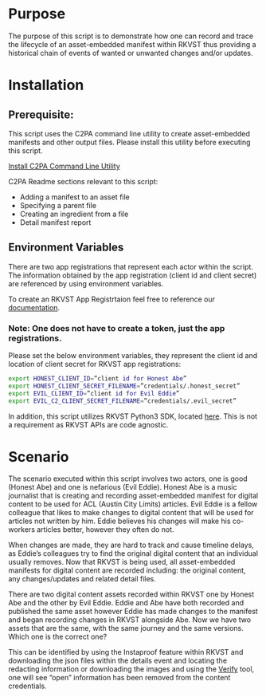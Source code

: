 # Purpose

The purpose of this script is to demonstrate how one can record and trace the lifecycle of an asset-embedded manifest within RKVST thus providing a historical chain of events of wanted or unwanted changes and/or updates. 

# Installation

## Prerequisite:

This script uses the C2PA command line utility to create asset-embedded manifests and other output files. Please install this utility before executing this script. 

[Install C2PA Command Line Utility](https://github.com/contentauth/c2patool)

C2PA Readme sections relevant to this script: 
- Adding a manifest to an asset file 
- Specifying a parent file 
- Creating an ingredient from a file 
- Detail manifest report 

## Environment Variables

There are two app registrations that represent each actor within the script.  The information obtained by the app registration (client id and client secret) are referenced by using environment variables. 

To create an RKVST App Registrtaion feel free to reference our [documentation](https://docs.rkvst.com/developers/developer-patterns/getting-access-tokens-using-app-registrations/). 

### Note: One does not have to create a token, just the app registrations.

Please set the below environment variables, they represent the client id and location of client secret for RKVST app registrations:

```bash
export HONEST_CLIENT_ID=”client id for Honest Abe” 
export HONEST_CLIENT_SECRET_FILENAME=”credentials/.honest_secret” 
export EVIL_CLIENT_ID=”client id for Evil Eddie” 
export EVIL_C2_CLIENT_SECRET_FILENAME=”credentials/.evil_secret” 
```

In addition, this script utilizes RKVST Python3 SDK, located [here](https://github.com/rkvst/rkvst-python).  This is not a requirement as RKVST APIs are code agnostic. 

# Scenario

The scenario executed within this script involves two actors, one is good (Honest Abe) and one is nefarious (Evil Eddie).  Honest Abe is a music journalist that is creating and recording asset-embedded manifest for digital content to be used for ACL (Austin City Limits) articles.  Evil Eddie is a fellow colleague that likes to make changes to digital content that will be used for articles not written by him.  Eddie believes his changes will make his co-workers articles better, however they often do not. 

When changes are made, they are hard to track and cause timeline delays, as Eddie’s colleagues try to find the original digital content that an individual usually removes.  Now that RKVST is being used, all asset-embedded manifests for digital content are recorded including: the original content, any changes/updates and related detail files.  

There are two digital content assets recorded within RKVST one by Honest Abe and the other by Evil Eddie.  Eddie and Abe have both recorded and published the same asset however Eddie has made changes to the manifest and began recording changes in RKVST alongside Abe.  Now we have two assets that are the same, with the same journey and the same versions. Which one is the correct one?   

This can be identified by using the Instaproof feature within RKVST and downloading the json files within the details event and locating the redacting information or downloading the images and using the [Verify](https://verify.contentauthenticity.org/inspect) tool, one will see “open” information has been removed from the content credentials.  